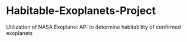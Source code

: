 # Habitable-Exoplanets-Project
Utilization of NASA Exoplanet API to determine habitability of confirmed exoplanets
